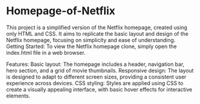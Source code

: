 # Homepage-of-Netflix
This project is a simplified version of the Netflix homepage, created using only HTML and CSS. It aims to replicate the basic layout and design of the Netflix homepage, focusing on simplicity and ease of understanding.
Getting Started:
To view the Netflix homepage clone, simply open the index.html file in a web browser.

Features:
Basic layout: The homepage includes a header, navigation bar, hero section, and a grid of movie thumbnails.
Responsive design: The layout is designed to adapt to different screen sizes, providing a consistent user experience across devices.
CSS styling: Styles are applied using CSS to create a visually appealing interface, with basic hover effects for interactive elements.
